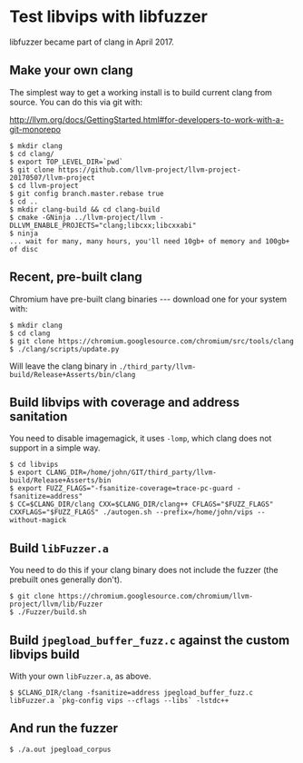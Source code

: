 # Test libvips with libfuzzer

libfuzzer became part of clang in April 2017. 

## Make your own clang

The simplest
way to get a working install is to build current
clang from source. You can do this via git with:

http://llvm.org/docs/GettingStarted.html#for-developers-to-work-with-a-git-monorepo

```
$ mkdir clang
$ cd clang/
$ export TOP_LEVEL_DIR=`pwd`
$ git clone https://github.com/llvm-project/llvm-project-20170507/llvm-project
$ cd llvm-project
$ git config branch.master.rebase true
$ cd ..
$ mkdir clang-build && cd clang-build
$ cmake -GNinja ../llvm-project/llvm -DLLVM_ENABLE_PROJECTS="clang;libcxx;libcxxabi"
$ ninja 
... wait for many, many hours, you'll need 10gb+ of memory and 100gb+ of disc
```

## Recent, pre-built clang

Chromium have pre-built clang binaries --- download one for your system
with:

```
$ mkdir clang
$ cd clang
$ git clone https://chromium.googlesource.com/chromium/src/tools/clang
$ ./clang/scripts/update.py
```

Will leave the clang binary in
`./third_party/llvm-build/Release+Asserts/bin/clang`

## Build libvips with coverage and address sanitation

You need to disable imagemagick, it uses `-lomp`, which clang does not support
in a simple way. 

```
$ cd libvips
$ export CLANG_DIR=/home/john/GIT/third_party/llvm-build/Release+Asserts/bin
$ export FUZZ_FLAGS="-fsanitize-coverage=trace-pc-guard -fsanitize=address"
$ CC=$CLANG_DIR/clang CXX=$CLANG_DIR/clang++ CFLAGS="$FUZZ_FLAGS" CXXFLAGS="$FUZZ_FLAGS" ./autogen.sh --prefix=/home/john/vips --without-magick
```

## Build `libFuzzer.a`

You need to do this if your clang binary does not include the fuzzer (the
prebuilt ones generally don't).

```
$ git clone https://chromium.googlesource.com/chromium/llvm-project/llvm/lib/Fuzzer
$ ./Fuzzer/build.sh  
```

## Build `jpegload_buffer_fuzz.c` against the custom libvips build

With your own `libFuzzer.a`, as above.

```
$ $CLANG_DIR/clang -fsanitize=address jpegload_buffer_fuzz.c libFuzzer.a `pkg-config vips --cflags --libs` -lstdc++
```

## And run the fuzzer

```
$ ./a.out jpegload_corpus
```
